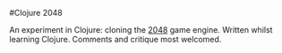 #Clojure 2048

An experiment in Clojure: cloning the [2048](https://github.com/gabrielecirulli/2048) game engine. Written whilst learning Clojure. Comments and critique most welcomed.